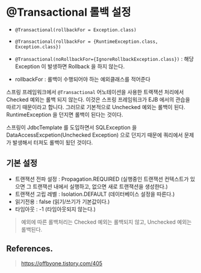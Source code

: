 # @Transactional 롤백 설정

- `@Transactional(rollbackFor = Exception.class)`
- `@Transactional(rollbackFor = {RuntimeException.class, Exception.class})`
- `@Transactional(noRollbackFor={IgnoreRollbackException.class})` : 해당 Exception 이 발생하면 Rollback 을 하지 않는다.

- rollbackFor : 롤백이 수행되어야 하는 예외클래스를 적어준다

스프링 프레임워크에서 `@Transactional` 어노테이션을 사용한 트랙잭션 처리에서 Checked 예외는 롤백 되지 않는다. 이것은 스프링 프레임워크가 EJB 에서의 관습을 따르기 때문이라고 합니다. 그러므로 기본적으로 Unchecked 예외는 롤백이 된다. RuntimeException 을 던지면 롤백이 된다는 것이다.

스프링이 JdbcTemplate 를 도입하면서 SQLException 을 DataAccessExcpetion(Unchecked Exception) 으로 던지기 때문에 쿼리에서 문제가 발생해서 터져도 롤백이 됬던 것이다. 

## 기본 설정

- 트랜잭션 전파 설정 : Propagation.REQUIRED (실행중인 트랜잭션 컨텍스트가 있으면 그 트랜잭션 내에서 실행하고, 없으면 새로 트랜잭션을 생성한다.)
- 트랜잭션 고립 레벨 : Isolation.DEFAULT (데이터베이스 설정을 따른다.)
- 읽기전용 : false (읽기/쓰기가 기본값이다.)
- 타임아웃 : -1 (타임아웃되지 않는다.)

> 예외에 따른 롤백처리는 Checked 예외는 롤백되지 않고, Unchecked 예외는 롤백된다.

## References.

> https://offbyone.tistory.com/405
